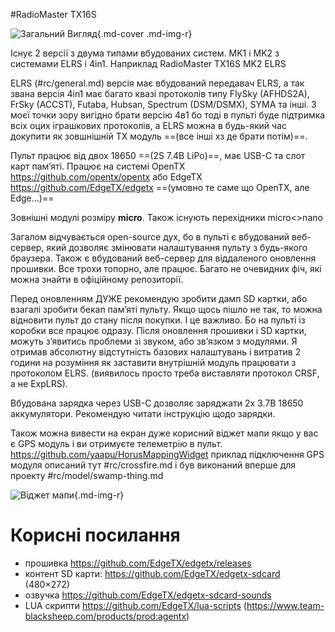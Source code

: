 #RadioMaster TX16S

![Загальний Вигляд](https://i.imgur.com/sskDh8j.png){.md-cover .md-img-r}

Існує 2 версії з двума типами вбудованих систем. MK1 і MK2 з системами ELRS і 4in1. Наприклад RadioMaster TX16S MK2 ELRS

ELRS (#rc/general.md) версія має вбудований передавач ELRS, а так звана версія 4in1 має багато квазі протоколів типу FlySky (AFHDS2A), FrSky (ACCST), Futaba, Hubsan, Spectrum (DSM/DSMX), SYMA та інші. З моєї точки зору вигідно брати версію 4в1 бо тоді в пульті буде підтримка всіх оцих іграшкових протоколів, а ELRS можна в будь-який час докупити як зовшнішній TX модуль ==(все інші хз де брати потім)==. 

Пульт працює від двох 18650 ==(2S 7.4В LiPo)==, має USB-C та слот карт памʼяті. Працює на системі OpenTX https://github.com/opentx/opentx або EdgeTX https://github.com/EdgeTX/edgetx ==(умовно те саме що OpenTX, але Edge...)==

Зовнішні модулі розміру **micro**. Також існують перехідники micro<>nano

Загалом відчувається open-source дух, бо в пульті є вбудований веб-сервер, який дозволяє змінювати налаштування пульту з будь-якого браузера. Також є вбудований веб-сервер для віддаленого оновлення прошивки. Все трохи топорно, але працює. Багато не очевидних фіч, які можна знайти в офіційному репозиторії. 

Перед оновленням ДУЖЕ рекомендую зробити дамп SD картки, або взагалі зробити бекап памʼяті пульту. Якщо щось пішло не так, то можна відновити пульт до стану після покупки. І це важливо. Бо на пульті із коробки все працює одразу. Після оновлення прошивки і SD картки, можуть зʼявитись проблеми зі звуком, або звʼязком з модулями. Я отримав абсолютну відстутність базових налаштувань і витратив 2 години на розуміння як заставити внутрішній модуль працювати з протоколом ELRS. (виявилось просто треба виставляти протокол CRSF, а не ExpLRS). 

Вбудована зарядка через USB-C дозволяє заряджати 2х 3.7В 18650 аккумулятори. Рекомендую читати інструкцію щодо зарядки.

Також можна вивести на екран дуже корисний віджет мапи якщо у вас є GPS модуль і ви отримуєте телеметрію в пульт. https://github.com/yaapu/HorusMappingWidget приклад підключення GPS модуля описаний тут #rc/crossfire.md і був виконаний вперше для проекту #rc/model/swamp-thing.md

![Віджет мапи](https://i.imgur.com/9jEFtnw.jpg){.md-img-r}

# Корисні посилання
* прошивка https://github.com/EdgeTX/edgetx/releases
* контент SD карти: https://github.com/EdgeTX/edgetx-sdcard (480×272)
* озвучка https://github.com/EdgeTX/edgetx-sdcard-sounds
* LUA скрипти https://github.com/EdgeTX/lua-scripts (https://www.team-blacksheep.com/products/prod:agentx)
